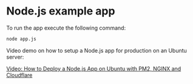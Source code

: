 # Node.js example app

To run the app execute the following command:

```bash
node app.js
```

Video demo on how to setup a Node.js app for production on an Ubuntu server:

[Video: How to Deploy a Node.js App on Ubuntu with PM2, NGINX and Cloudflare](https://www.youtube.com/watch?v=9FvgyWDsViA)
